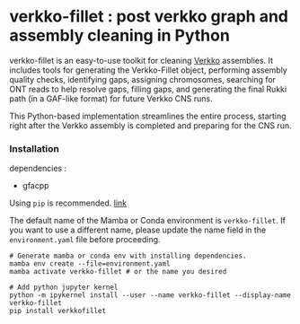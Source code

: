# verkko-fillet : post verkko graph and assembly cleaning in Python

verkko-fillet is an easy-to-use toolkit for cleaning [Verkko](https://github.com/marbl/verkko) assemblies. It includes tools for generating the Verkko-Fillet object, performing assembly quality checks, identifying gaps, assigning chromosomes, searching for ONT reads to help resolve gaps, filling gaps, and generating the final Rukki path (in a GAF-like format) for future Verkko CNS runs.

This Python-based implementation streamlines the entire process, starting right after the Verkko assembly is completed and preparing for the CNS run.


### Installation

dependencies : 
* gfacpp

Using `pip` is recommended. [link](https://pypi.org/project/verkkofillet/)


The default name of the Mamba or Conda environment is `verkko-fillet`. If you want to use a different name, please update the name field in the `environment.yaml` file before proceeding.

```
# Generate mamba or conda env with installing dependencies.
mamba env create --file=environment.yaml
mamba activate verkko-fillet # or the name you desired

# Add python jupyter kernel
python -m ipykernel install --user --name verkko-fillet --display-name verkko-fillet
pip install verkkofillet
```

